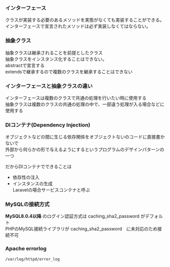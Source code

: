 ### インターフェース  
クラスが実装する必要のあるメソッドを実態がなくても実装することができる。  
インターフェースで宣言されたメソッドは必ず実装しなくてはならない。  

### 抽象クラス  
抽象クラスは継承されることを前提としたクラス  
抽象クラスをインスタンス化することはできない。  
abstractで宣言する  
extendsで継承するので複数のクラスを継承することはできない  

### インターフェースと抽象クラスの違い  
インターフェースは複数のクラスで共通の処理を行いたい時に使用する  
抽象クラスは複数のクラスの共通の処理の中で、一部違う処理が入る場合などに使用する  

### DIコンテナ(Dependency Injection)  
オブジェクトなどの間に生じる依存関係をオブジェクトないのコードに直接書かないで  
外部から何らかの形で与えるようにするというプログラムのデザインパターンの一つ  

だからDIコンテナでできることは  
- 依存性の注入  
- インスタンスの生成  
Laravelの場合サービスコンテナと呼ぶ  

### MySQLの接続方式
**MySQL8.0.4以降** のログイン認証方式は caching_sha2_password がデフォルト  
PHPのMySQL接続ライブラリが caching_sha2_password　に未対応のため接続不可

### Apache errorlog
```
/var/log/httpd/error_log
```
